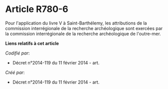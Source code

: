 # Article R780-6

Pour l'application du livre V à Saint-Barthélemy, les attributions de la commission interrégionale de la recherche
archéologique sont exercées par la commission interrégionale de la recherche archéologique de l'outre-mer.

**Liens relatifs à cet article**

_Codifié par_:

  - Décret n°2014-119 du 11 février 2014 - art.

_Créé par_:

  - Décret n°2014-119 du 11 février 2014 - art.
